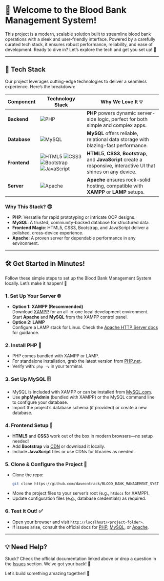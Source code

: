 
# 🚀 Welcome to the Blood Bank Management System!

This project is a modern, scalable solution built to streamline blood bank operations with a sleek and user-friendly interface. Powered by a carefully curated tech stack, it ensures robust performance, reliability, and ease of development. Ready to dive in? Let’s explore the tech and get you set up! 🎉

---

## 🌟 Tech Stack

Our project leverages cutting-edge technologies to deliver a seamless experience. Here’s the breakdown:

| Component       | Technology Stack                                                                 | Why We Love It 💡                                                                 |
|-----------------|----------------------------------------------------------------------------------|----------------------------------------------------------------------------------|
| **Backend**     | ![PHP](https://img.shields.io/badge/PHP-777BB4?logo=php&logoColor=white)         | **PHP** powers dynamic server-side logic, perfect for both simple and complex apps. |
| **Database**    | ![MySQL](https://img.shields.io/badge/MySQL-4479A1?logo=mysql&logoColor=white)   | **MySQL** offers reliable, relational data storage with blazing-fast performance.  |
| **Frontend**    | ![HTML5](https://img.shields.io/badge/HTML5-E34F26?logo=html5&logoColor=white) ![CSS3](https://img.shields.io/badge/CSS3-1572B6?logo=css3&logoColor=white) ![Bootstrap](https://img.shields.io/badge/Bootstrap-7952B3?logo=bootstrap&logoColor=white) ![JavaScript](https://img.shields.io/badge/JavaScript-F7DF1E?logo=javascript&logoColor=black) | **HTML5**, **CSS3**, **Bootstrap**, and **JavaScript** create a responsive, interactive UI that shines on any device. |
| **Server**      | ![Apache](https://img.shields.io/badge/Apache-D22128?logo=apache&logoColor=white) | **Apache** ensures rock-solid hosting, compatible with **XAMPP** or **LAMP** setups. |

### Why This Stack? 😎
- **PHP**: Versatile for rapid prototyping or intricate OOP designs.
- **MySQL**: A trusted, community-backed database for structured data.
- **Frontend Magic**: HTML5, CSS3, Bootstrap, and JavaScript deliver a polished, cross-device experience.
- **Apache**: A proven server for dependable performance in any environment.

---

## 🛠️ Get Started in Minutes!

Follow these simple steps to set up the Blood Bank Management System locally. Let’s make it happen! 🚀

### 1. Set Up Your Server 🌐
- **Option 1: XAMPP (Recommended)**  
  Download [XAMPP](https://www.apachefriends.org/) for an all-in-one local development environment.  
  Start **Apache** and **MySQL** from the XAMPP control panel.  
- **Option 2: LAMP**  
  Configure a LAMP stack for Linux. Check the [Apache HTTP Server docs](https://httpd.apache.org/docs/) for guidance.

### 2. Install PHP 🐘
- PHP comes bundled with XAMPP or LAMP.  
- For standalone installation, grab the latest version from [PHP.net](https://www.php.net/).  
- Verify with: `php -v` in your terminal.

### 3. Set Up MySQL 🗄️
- MySQL is included with XAMPP or can be installed from [MySQL.com](https://www.mysql.com/).  
- Use **phpMyAdmin** (bundled with XAMPP) or the MySQL command line to configure your database.  
- Import the project’s database schema (if provided) or create a new database.

### 4. Frontend Setup 🎨
- **HTML5** and **CSS3** work out of the box in modern browsers—no setup needed!  
- Add **Bootstrap** via [CDN](https://getbootstrap.com/) or download it locally.  
- Include **JavaScript** files or use CDNs for libraries as needed.

### 5. Clone & Configure the Project 📂
- Clone the repo:  
  ```bash
  git clone https://github.com/daveontrack/BLOOD_BANK_MANAGEMENT_SYSTEM
  ```
- Move the project files to your server’s root (e.g., `htdocs` for XAMPP).  
- Update configuration files (e.g., database credentials) as required.

### 6. Test It Out! ✅
- Open your browser and visit `http://localhost/<project-folder>`.  
- If issues arise, consult the official docs for [PHP](https://www.php.net/docs.php), [MySQL](https://dev.mysql.com/doc/), or [Apache](https://httpd.apache.org/docs/).

---

## 💡 Need Help?
Stuck? Check the official documentation linked above or drop a question in the [Issues](https://github.com/daveontrack/BLOOD_BANK_MANAGEMENT_SYSTEM/issues) section. We’ve got your back! 🙌

Let’s build something amazing together! 🚀

